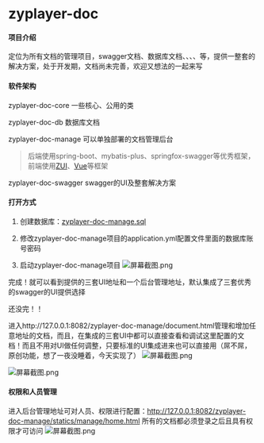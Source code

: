 # zyplayer-doc

#### 项目介绍
定位为所有文档的管理项目，swagger文档、数据库文档、、、、等，提供一整套的解决方案，处于开发期，文档尚未完善，欢迎又想法的一起来写

#### 软件架构
zyplayer-doc-core 一些核心、公用的类

zyplayer-doc-db 数据库文档

zyplayer-doc-manage 可以单独部署的文档管理后台
> 后端使用spring-boot、mybatis-plus、springfox-swagger等优秀框架，前端使用[ZUI](http://zui.sexy/)、[Vue](https://cn.vuejs.org/)等框架

zyplayer-doc-swagger swagger的UI及整套解决方案

#### 打开方式

1. 创建数据库：[zyplayer-doc-manage.sql](https://gitee.com/zyplayer/zyplayer-doc/blob/master/zyplayer-doc-manage/src/main/resources/sql/zyplayer-doc-manage.sql)

2. 修改zyplayer-doc-manage项目的application.yml配置文件里面的数据库账号密码

3. 启动zyplayer-doc-manage项目
![](https://images.gitee.com/uploads/images/2018/1216/222322_9a8bb3ac_596905.png "屏幕截图.png")

完成！就可以看到提供的三套UI地址和一个后台管理地址，默认集成了三套优秀的swagger的UI提供选择

还没完！！

进入http://127.0.0.1:8082/zyplayer-doc-manage/document.html管理和增加任意地址的文档，而且，在集成的三套UI中都可以直接查看和调试这里配置的文档！而且不用对UI做任何调整，只要标准的UI集成进来也可以直接用（屌不屌，原创功能，想了一夜没睡着，今天实现了）
![](https://images.gitee.com/uploads/images/2018/1216/223459_553cd220_596905.png "屏幕截图.png")

![](https://images.gitee.com/uploads/images/2018/1216/223927_a35c6cc5_596905.png "屏幕截图.png")

#### 权限和人员管理
进入后台管理地址可对人员、权限进行配置：http://127.0.0.1:8082/zyplayer-doc-manage/statics/manage/home.html 所有的文档都必须登录之后且具有权限才可访问
![](https://images.gitee.com/uploads/images/2018/1216/224050_3f93dd4a_596905.png "屏幕截图.png")